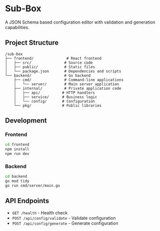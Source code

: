 # Sub-Box

A JSON Schema based configuration editor with validation and generation capabilities.

## Project Structure

```
/sub-box
├── frontend/               # React frontend
│   ├── src/               # Source code
│   ├── public/            # Static files
│   └── package.json       # Dependencies and scripts
└── backend/               # Go backend
    ├── cmd/               # Command-line applications
    │   └── server/        # Main server application
    ├── internal/          # Private application code
    │   ├── api/          # HTTP handlers
    │   ├── service/      # Business logic
    │   └── config/       # Configuration
    └── pkg/              # Public libraries
```

## Development

### Frontend

```bash
cd frontend
npm install
npm run dev
```

### Backend

```bash
cd backend
go mod tidy
go run cmd/server/main.go
```

## API Endpoints

- `GET /health` - Health check
- `POST /api/config/validate` - Validate configuration
- `POST /api/config/generate` - Generate configuration
